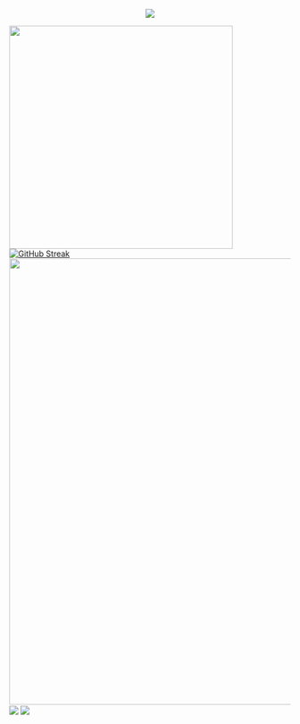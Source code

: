 
<p align="center">
<img src="https://capsule-render.vercel.app/api?type=waving&color=timeGradient&height=300&&section=header&text={ciallo!}&fontSize=90&fontAlign=50&fontAlignY=30&desc={I am Croute233}&descAlign=50&descSize=30&descAlignY=60&animation=twinkling" />
</p>
<img align="center" width="400" src="https://github-readme-stats.vercel.app/api?username={Croute233}&theme=transparent&include_all_commits=true&show_icons=true&hide_border=true" />
<a href="https://git.io/streak-stats"><img src="https://streak-stats.demolab.com?user=Croute233&hide_border=%E9%94%99%E8%AF%AF%E7%9A%84&mode=weekly" alt="GitHub Streak" /></a>
<img width="800" src="https://github-readme-activity-graph.vercel.app/graph?username={Croute233}&theme=github-compact&hide_border=true&area=true" />
<img align="center" src="https://github-readme-stats.vercel.app/api/wakatime?username={Croute233}&theme=transparent&hide_border=true&layout=compact&langs_count=22" />
<img align="center" src="https://github-readme-stats.vercel.app/api/top-langs/?username={Croute233}&theme=transparent&hide_border=true&layout=donut-vertical&langs_count=6" />
